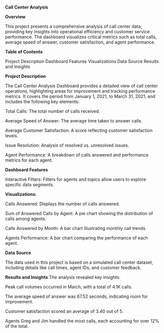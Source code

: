 **Call Center Analysis**

**Overview**

This project presents a comprehensive analysis of call center data, providing key insights into operational efficiency and customer service performance. The dashboard visualizes critical metrics such as total calls, average speed of answer, customer satisfaction, and agent performance.

**Table of Contents**

Project Description
Dashboard Features
Visualizations
Data Source
Results and Insights

**Project Description**

The Call Center Analysis Dashboard provides a detailed view of call center operations, highlighting areas for improvement and tracking performance metrics. It covers the period from January 1, 2021, to March 31, 2021, and includes the following key elements:

Total Calls:  The total number of calls received.

Average Speed of Answer: The average time taken to answer calls.

Average Customer Satisfaction: A score reflecting customer satisfaction levels.

Issue Resolution: Analysis of resolved vs. unresolved issues.

Agent Performance: A breakdown of calls answered and performance metrics for each agent.

**Dashboard Features**

Interactive Filters: Filters for agents and topics allow users to explore specific data segments.

**Visualizations:**

Calls Answered: Displays the number of calls answered.

Sum of Answered Calls by Agent: A pie chart showing the distribution of calls among agents.

Calls Answered by Month: A bar chart illustrating monthly call trends.

Agents Performance: A bar chart comparing the performance of each agent.

**Data Source**

The data used in this project is based on a simulated call center dataset, including details like call times, agent IDs, and customer feedback.

**Results and Insights**
The analysis revealed key insights:

Peak call volumes occurred in March, with a total of 4.1K calls.

The average speed of answer was 67.52 seconds, indicating room for improvement.

Customer satisfaction scored an average of 3.40 out of 5.

Agents Greg and Jim handled the most calls, each accounting for over 12% of the total.


